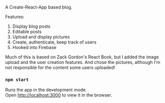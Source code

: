 A Create-React-App based blog.

Features:
1. Display blog posts
2. Editable posts
3. Upload and display pictures
4. Create, authenticate, keep track of users
5. Hooked into Firebase

Much of this is based on Zack Gordon's React Book, but I added the image upload and the user creation features. And chose the pictures, although I'm not responsible for the content some users uploaded!

### `npm start`

Runs the app in the development mode.<br />
Open [http://localhost:3000](http://localhost:3000) to view it in the browser.
 
 
